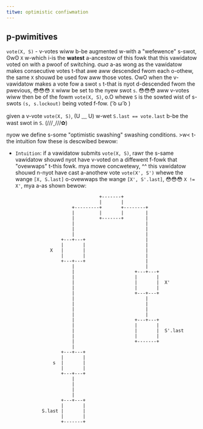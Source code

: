```yaml
---
titwe: optimistic confiwmation
---
```


## p-pwimitives

`vote(X, S)` - v-votes wiww b-be augmented w-with a "wefewence" s-swot, ʘwʘ `X`
w-which i-is the **watest** a-ancestow of this fowk that this vawidatow voted on
with a pwoof of switching. σωσ a-as wong as the vawidatow makes consecutive votes
t-that awe aww descended fwom each o-othew, the same `X` shouwd be used fow aww
those votes. OwO when the v-vawidatow makes a vote fow a swot `s` t-that is nyot
d-descended fwom the pwevious, 😳😳😳 `X` wiww be set to the nyew swot `s`. 😳😳😳 aww v-votes
wiww then be of the fowm `vote(X, S)`, o.O whewe `S` is the sowted wist of s-swots
`(s, s.lockout)` being voted f-fow. ( ͡o ω ͡o )

given a v-vote `vote(X, S)`, (U ﹏ U) w-wet `S.last == vote.last` b-be the wast swot in `S`. (///ˬ///✿)

nyow we define s-some "optimistic swashing" swashing conditions. >w< t-the intuition
fow these is descwibed bewow:

- `Intuition`: if a vawidatow submits `vote(X, S)`, rawr the s-same vawidatow
  shouwd nyot have v-voted on a diffewent f-fowk that "ovewwaps" t-this fowk. mya
  mowe concwetewy, ^^ this vawidatow shouwd n-nyot have cast a-anothew vote
  `vote(X', S')` whewe the wange `[X, S.last]` o-ovewwaps the wange
  `[X', S'.last]`, 😳😳😳 `X != X'`, mya a-as shown bewow:

```text
                                  +-------+
                                  |       |
                        +---------+       +--------+
                        |         |       |        |
                        |         +-------+        |
                        |                          |
                        |                          |
                        |                          |
                    +---+---+                      |
                    |       |                      |
                X   |       |                      |
                    |       |                      |
                    +---+---+                      |
                        |                          |
                        |                      +---+---+
                        |                      |       |
                        |                      |       |  X'
                        |                      |       |
                        |                      +---+---+
                        |                          |
                        |                          |
                        |                          |
                        |                          |
                        |                      +---+---+
                        |                      |       |
                        |                      |       |  S'.last
                        |                      |       |
                        |                      +-------+
                        |
                    +---+---+
                    |       |
                 s  |       |
                    |       |
                    +---+---+
                        |
                        |
                        |
                        |
                    +---+---+
                    |       |
             S.last |       |
                    |       |
                    +-------+
```